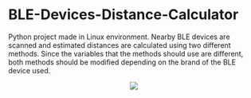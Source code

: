 # BLE-Devices-Distance-Calculator
Python project made in Linux environment. Nearby BLE devices are scanned and estimated distances are calculated using two different methods. Since the variables that the methods should use are different, both methods should be modified depending on the brand of the BLE device used.


<p align="center">

  <img src="https://user-images.githubusercontent.com/56837694/130447224-9ada87a0-0a75-4350-9593-d71348b32aea.gif">

</p>
